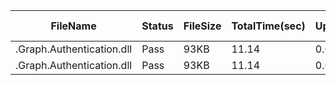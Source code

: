  | FileName                  | Status | FileSize | TotalTime(sec) | Upload(sec) | Submit(sec) | SignWait(sec) | Retry Count | 
 |---------------------------|--------|----------|----------------|-------------|-------------|---------------|-------------|
 | .Graph.Authentication.dll | Pass   | 93KB     | 11.14          | 0.6         | 0.32        | 10.21         | 0           | 
 | .Graph.Authentication.dll | Pass   | 93KB     | 11.14          | 0.6         | 0.32        | 10.21         | 0           | 
